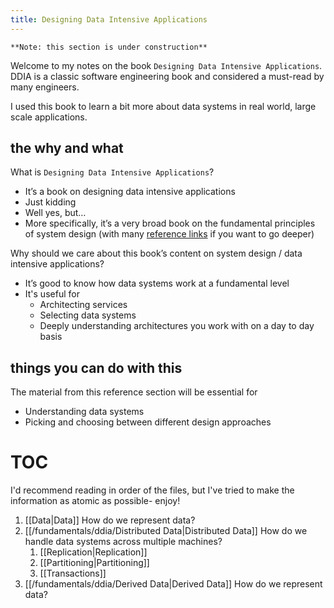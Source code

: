 ```yaml
---
title: Designing Data Intensive Applications
---
```

`**Note: this section is under construction**`

Welcome to my notes on the book `Designing Data Intensive Applications`. DDIA is a classic software engineering book and considered a must-read by many engineers.

I used this book to learn a bit more about data systems in real world, large scale applications.

## the why and what

What is `Designing Data Intensive Applications`? 
- It’s a book on designing data intensive applications
- Just kidding
- Well yes, but…
- More specifically, it’s a very broad book on the fundamental principles of system design (with many [reference links](https://github.com/ept/ddia-references) if you want to go deeper)

Why should we care about this book’s content on system design / data intensive applications?
- It’s good to know how data systems work at a fundamental level
- It's useful for 
	- Architecting services
	- Selecting data systems
	- Deeply understanding architectures you work with on a day to day basis

## things you can do with this

The material from this reference section will be essential for
- Understanding data systems
- Picking and choosing between different design approaches

# TOC

I'd recommend reading in order of the files, but I've tried to make the information as atomic as possible- enjoy!

1. [[Data|Data]] How do we represent data? 
1. [[/fundamentals/ddia/Distributed Data|Distributed Data]] How do we handle data systems across multiple machines?
	1. [[Replication|Replication]] 
	2. [[Partitioning|Partitioning]] 
	3. [[Transactions]]
2. [[/fundamentals/ddia/Derived Data|Derived Data]] How do we represent data? 
